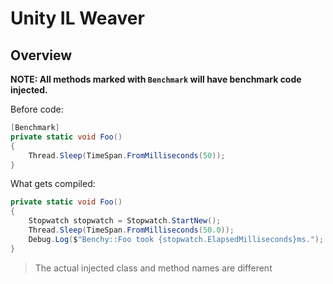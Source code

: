 # Unity IL Weaver

## Overview

**NOTE: All methods marked with `Benchmark` will have benchmark code injected.**

Before code:
```csharp
[Benchmark]
private static void Foo()
{
    Thread.Sleep(TimeSpan.FromMilliseconds(50));
}
```

What gets compiled:
```csharp	[Benchmark]
private static void Foo()
{
    Stopwatch stopwatch = Stopwatch.StartNew();
    Thread.Sleep(TimeSpan.FromMilliseconds(50.0));
    Debug.Log($"Benchy::Foo took {stopwatch.ElapsedMilliseconds}ms.");
}
```
> The actual injected class and method names are different
